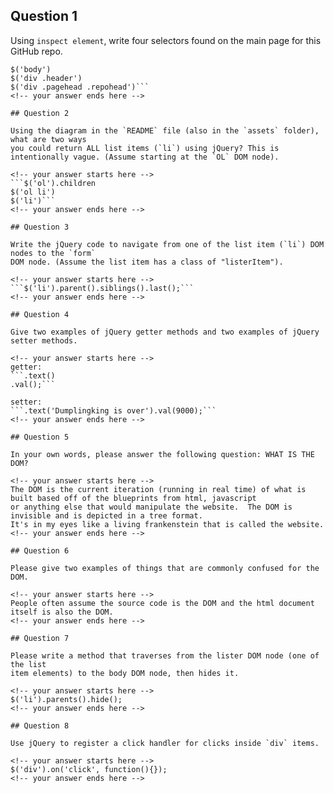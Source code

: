 ## Question 1

Using `inspect element`, write four selectors found on the main page for this GitHub repo.

<!-- your answer starts here -->
```$('html')
$('body')
$('div .header')
$('div .pagehead .repohead')```
<!-- your answer ends here -->

## Question 2

Using the diagram in the `README` file (also in the `assets` folder), what are two ways
you could return ALL list items (`li`) using jQuery? This is intentionally vague. (Assume starting at the `OL` DOM node).

<!-- your answer starts here -->
```$('ol').children
$('ol li')
$('li')```
<!-- your answer ends here -->

## Question 3

Write the jQuery code to navigate from one of the list item (`li`) DOM nodes to the `form`
DOM node. (Assume the list item has a class of "listerItem").

<!-- your answer starts here -->
```$('li').parent().siblings().last();```
<!-- your answer ends here -->

## Question 4

Give two examples of jQuery getter methods and two examples of jQuery setter methods.

<!-- your answer starts here -->
getter:
```.text()
.val();```

setter:
```.text('Dumplingking is over').val(9000);```
<!-- your answer ends here -->

## Question 5

In your own words, please answer the following question: WHAT IS THE DOM?

<!-- your answer starts here -->
The DOM is the current iteration (running in real time) of what is built based off of the blueprints from html, javascript
or anything else that would manipulate the website.  The DOM is invisible and is depicted in a tree format.
It's in my eyes like a living frankenstein that is called the website.
<!-- your answer ends here -->

## Question 6

Please give two examples of things that are commonly confused for the DOM.

<!-- your answer starts here -->
People often assume the source code is the DOM and the html document itself is also the DOM.
<!-- your answer ends here -->

## Question 7

Please write a method that traverses from the lister DOM node (one of the list
item elements) to the body DOM node, then hides it.

<!-- your answer starts here -->
$('li').parents().hide();
<!-- your answer ends here -->

## Question 8

Use jQuery to register a click handler for clicks inside `div` items.

<!-- your answer starts here -->
$('div').on('click', function(){});
<!-- your answer ends here -->
